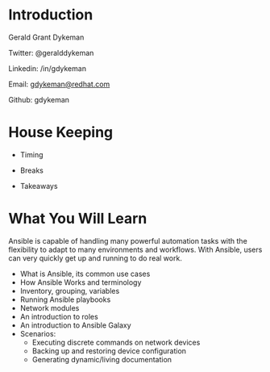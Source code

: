 # Introduction

Gerald Grant Dykeman

Twitter: @geralddykeman

Linkedin: /in/gdykeman

Email: gdykeman@redhat.com

Github: gdykeman



# House Keeping

- Timing

- Breaks

- Takeaways



# What You Will Learn
Ansible is capable of handling many powerful automation tasks with the flexibility to adapt to many environments and workflows. With Ansible, users can very quickly get up and running to do real work.

- What is Ansible, its common use cases
- How Ansible Works and terminology
- Inventory, grouping, variables
- Running Ansible playbooks
- Network modules
- An introduction to roles
- An introduction to Ansible Galaxy
- Scenarios:
    - Executing discrete commands on network devices
    - Backing up and restoring device configuration
    - Generating dynamic/living documentation
